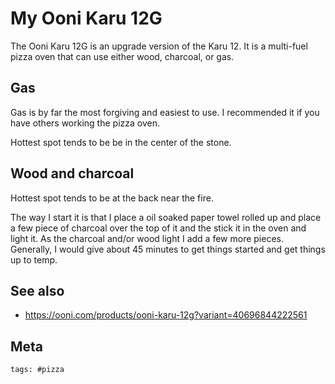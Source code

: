 # My Ooni Karu 12G

The Ooni Karu 12G is an upgrade version of the Karu 12. It is a multi-fuel pizza
oven that can use either wood, charcoal, or gas.

## Gas

Gas is by far the most forgiving and easiest to use. I recommended it if you
have others working the pizza oven.

Hottest spot tends to be be in the center of the stone.

## Wood and charcoal

Hottest spot tends to be at the back near the fire.

The way I start it is that I place a oil soaked paper towel rolled up and place
a few piece of charcoal over the top of it and the stick it in the oven and
light it. As the charcoal and/or wood light I add a few more pieces. Generally,
I would give about 45 minutes to get things started and get things up to temp.

## See also

- https://ooni.com/products/ooni-karu-12g?variant=40696844222561

## Meta

    tags: #pizza
